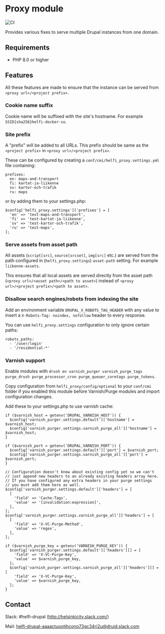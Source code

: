 # Proxy module

![CI](https://github.com/City-of-Helsinki/drupal-module-helfi-proxy/workflows/CI/badge.svg)

Provides various fixes to serve multiple Drupal instances from one domain.

## Requirements

- PHP 8.0 or higher

## Features

All these features are made to ensure that the instance can be served from `<proxy url>/<project prefix>`.

### Cookie name suffix

Cookie name will be suffixed with the site's hostname. For example `SSID{sha256}helfi-docker-so`.

### Site prefix

A "prefix" will be added to all URLs. This prefix should be same as the `<project prefix>` in `<proxy url>/<project prefix>`.

These can be configured by creating a `conf/cmi/helfi_proxy.settings.yml` file containing:

```
prefixes:
  en: maps-and-transport
  fi: kartat-ja-liikenne
  sv: kartor-och-trafik
  ru: maps
```
or by adding them to your settings.php:

```
$config['helfi_proxy.settings']['prefixes'] = [
  'en' => 'test-maps-and-transport',
  'fi' => 'test-kartat-ja-liikenne',
  'sv' => 'test-kartor-och-trafik',
  'ru' => 'test-maps',
];
```

### Serve assets from asset path

All assets (`script[src]`, `source[srcset]`, `img[src]` etc.) are served from the path configured in (`helfi_proxy.settings`) `asset-path` setting. For example `liikenne-assets`.

This ensures that all local assets are served directly from the asset path (`<proxy url>/<asset path>/<path to asset>`) instead of `<proxy url>/<project prefix>/<path to asset>`.

### Disallow search engines/robots from indexing the site

Add an environment variable `DRUPAL_X_ROBOTS_TAG_HEADER` with any value to insert a `X-Robots-Tag: noindex, nofollow` header to every response.

You can use `helfi_proxy.settings` configuration to only ignore certain paths:

```
robots_paths:
  - '/user/login'
  - '/residential-*'
```

### Varnish support

Enable modules with `drush en varnish_purger varnish_purge_tags purge_drush purge_processor_cron purge_queuer_coretags purge_tokens`.

Copy configuration from `helfi_proxy/config/optional` to your `conf/cmi` folder if you enabled this module before Varnish/Purge modules and import configuration changes.

Add these to your settings.php to use varnish cache:

```
if ($varnish_host = getenv('DRUPAL_VARNISH_HOST')) {
  $config['varnish_purger.settings.default']['hostname'] = $varnish_host;
  $config['varnish_purger.settings.varnish_purge_all']['hostname'] = $varnish_host;
}

if ($varnish_port = getenv('DRUPAL_VARNISH_PORT')) {
  $config['varnish_purger.settings.default']['port'] = $varnish_port;
  $config['varnish_purger.settings.varnish_purge_all']['port'] = $varnish_port;
}

// Configuration doesn't know about existing config yet so we can't
// just append new headers to an already existing headers array here.
// If you have configured any extra headers in your purge settings
// you must add them here as well.
$config['varnish_purger.settings.default']['headers'] = [
  [
    'field' => 'Cache-Tags',
    'value' => '[invalidation:expression]',
  ],
];
$config['varnish_purger.settings.varnish_purge_all']['headers'] = [
  [
    'field' => 'X-VC-Purge-Method',
    'value' => 'regex',
  ],
];

if ($varnish_purge_key = getenv('VARNISH_PURGE_KEY')) {
  $config['varnish_purger.settings.default']['headers'][] = [
    'field' => 'X-VC-Purge-Key',
    'value' => $varnish_purge_key,
  ];
  $config['varnish_purger.settings.varnish_purge_all']['headers'][] = [
    'field' => 'X-VC-Purge-Key',
    'value' => $varnish_purge_key,
  ];
}
```

## Contact

Slack: #helfi-drupal (http://helsinkicity.slack.com/)

Mail: helfi-drupal-aaaactuootjhcono73gc34rj2u@druid.slack.com

